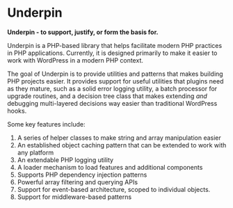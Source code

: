 # Underpin

**Underpin - to support, justify, or form the basis for.**

Underpin is a PHP-based library that helps facilitate modern PHP practices in PHP applications. Currently, it is designed primarily to make it easier to work with WordPress in a modern PHP context.

The goal of Underpin is to provide utilities and patterns that makes building PHP projects easier. It
provides support for useful utilities that plugins need as they mature, such as a solid error logging utility, a batch
processor for upgrade routines, and a decision tree class that makes extending _and_ debugging multi-layered decisions
way easier than traditional WordPress hooks.

Some key features include:

1. A series of helper classes to make string and array manipulation easier
2. An established object caching pattern that can be extended to work with any platform
3. An extendable PHP logging utility
4. A loader mechanism to load features and additional components
5. Supports PHP dependency injection patterns
6. Powerful array filtering and querying APIs
7. Support for event-based architecture, scoped to individual objects.
8. Support for middleware-based patterns